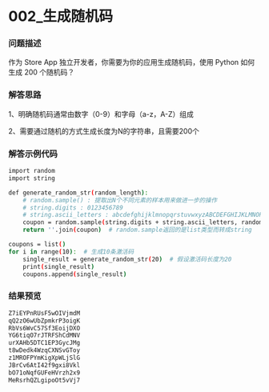 # 002_生成随机码

### 问题描述

作为 Store App 独立开发者，你需要为你的应用生成随机码，使用 Python 如何生成 200 个随机码？

### 解答思路

1、明确随机码通常由数字（0-9）和字母（a-z，A-Z）组成

2、需要通过随机的方式生成长度为N的字符串，且需要200个

### 解答示例代码

```bash
import random
import string

def generate_random_str(random_length):
    # random.sample() : 提取出N个不同元素的样本用来做进一步的操作
    # string.digits : 0123456789
    # string.ascii_letters : abcdefghijklmnopqrstuvwxyzABCDEFGHIJKLMNOPQRSTUVWXYZ
    coupon = random.sample(string.digits + string.ascii_letters, random_length)
    return ''.join(coupon)  # random.sample返回的是list类型而转成string

coupons = list()
for i in range(10):  # 生成10条激活码
    single_result = generate_random_str(20)  # 假设激活码长度为20
    print(single_result)
    coupons.append(single_result)
```

### 结果预览

```bash
Z7iEYPnRUsF5wOIVjmdM
qQ2zO6wUbZpmkrP3oigK
RbVs6WvC57Sf3EoijDXO
YG6tiqO7rJTRFShCdMNV
urXAHb5DTC1EP3GycJMg
t8wDedk4WzqCXNSvGToy
z1MROFPYmKigXpWLjSlG
JBrCv6AtI42f9gxi8Vkl
bO71oNqfGUFeHVrzh2x9
MeRsrhQZLgipoOt5vVj7
```

